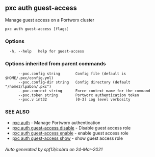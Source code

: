 ## pxc auth guest-access

Manage guest access on a Portworx cluster

```
pxc auth guest-access [flags]
```

### Options

```
  -h, --help   help for guest-access
```

### Options inherited from parent commands

```
      --pxc.config string       Config file (default is $HOME/.pxc/config.yml)
      --pxc.config-dir string   Config directory (default "/home2/lpabon/.pxc")
      --pxc.context string      Force context name for the command
      --pxc.token string        Portworx authentication token
      --pxc.v int32             [0-3] Log level verbosity
```

### SEE ALSO

* [pxc auth](pxc_auth.md)	 - Manage Portworx authentication
* [pxc auth guest-access disable](pxc_auth_guest-access_disable.md)	 - Disable guest access role
* [pxc auth guest-access enable](pxc_auth_guest-access_enable.md)	 - enable guest access role
* [pxc auth guest-access show](pxc_auth_guest-access_show.md)	 - show guest access role

###### Auto generated by spf13/cobra on 24-Mar-2021
